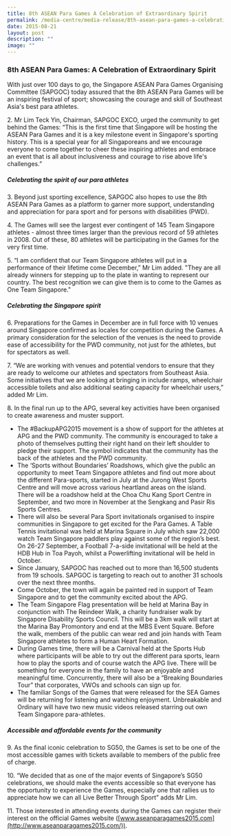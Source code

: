 ```yaml
---
title: 8th ASEAN Para Games A Celebration of Extraordinary Spirit
permalink: /media-centre/media-release/8th-asean-para-games-a-celebration-of-extraordinary-spirit/
date: 2015-08-21
layout: post
description: ""
image: ""
---
```

### **8th ASEAN Para Games: A Celebration of Extraordinary Spirit**
With just over 100 days to go, the Singapore ASEAN Para Games Organising Committee (SAPGOC) today assured that the 8th ASEAN Para Games will be an inspiring festival of sport; showcasing the courage and skill of Southeast Asia's best para athletes.

2\. Mr Lim Teck Yin, Chairman, SAPGOC EXCO, urged the community to get behind the Games: “This is the first time that Singapore will be hosting the ASEAN Para Games and it is a key milestone event in Singapore's sporting history. This is a special year for all Singaporeans and we encourage everyone to come together to cheer these inspiring athletes and embrace an event that is all about inclusiveness and courage to rise above life's challenges.”

##### **Celebrating the spirit of our para athletes**

3\. Beyond just sporting excellence, SAPGOC also hopes to use the 8th ASEAN Para Games as a platform to garner more support, understanding and appreciation for para sport and for persons with disabilities (PWD).

4\. The Games will see the largest ever contingent of 145 Team Singapore athletes - almost three times larger than the previous record of 59 athletes in 2008. Out of these, 80 athletes will be participating in the Games for the very first time.

5\. “I am confident that our Team Singapore athletes will put in a performance of their lifetime come December,” Mr Lim added. "They are all already winners for stepping up to the plate in wanting to represent our country. The best recognition we can give them is to come to the Games as One Team Singapore."  
  
##### **Celebrating the Singapore spirit**

6\. Preparations for the Games in December are in full force with 10 venues around Singapore confirmed as locales for competition during the Games. A primary consideration for the selection of the venues is the need to provide ease of accessibility for the PWD community, not just for the athletes, but for spectators as well.

7\. “We are working with venues and potential vendors to ensure that they are ready to welcome our athletes and spectators from Southeast Asia. Some initiatives that we are looking at bringing in include ramps, wheelchair accessible toilets and also additional seating capacity for wheelchair users,” added Mr Lim.

8\. In the final run up to the APG, several key activities have been organised to create awareness and muster support.

* The #BackupAPG2015 movement is a show of support for the athletes at APG and the PWD community. The community is encouraged to take a photo of themselves putting their right hand on their left shoulder to pledge their support. The symbol indicates that the community has the back of the athletes and the PWD community.
* The ‘Sports without Boundaries’ Roadshows, which give the public an opportunity to meet Team Singapore athletes and find out more about the different Para-sports, started in July at the Jurong West Sports Centre and will move across various heartland areas on the island. There will be a roadshow held at the Choa Chu Kang Sport Centre in September, and two more in November at the Sengkang and Pasir Ris Sports Centres.
* There will also be several Para Sport invitationals organised to inspire communities in Singapore to get excited for the Para Games. A Table Tennis invitational was held at Marina Square in July which saw 22,000 watch Team Singapore paddlers play against some of the region’s best. On 26-27 September, a Football 7-a-side invitational will be held at the HDB Hub in Toa Payoh, whilst a Powerlifting invitational will be held in October.
* Since January, SAPGOC has reached out to more than 16,500 students from 19 schools. SAPGOC is targeting to reach out to another 31 schools over the next three months.
* Come October, the town will again be painted red in support of Team Singapore and to get the community excited about the APG.
* The Team Singapore Flag presentation will be held at Marina Bay in conjunction with The Reindeer Walk, a charity fundraiser walk by Singapore Disability Sports Council. This will be a 3km walk will start at the Marina Bay Promontory and end at the MBS Event Square. Before the walk, members of the public can wear red and join hands with Team Singapore athletes to form a Human Heart Formation.
* During Games time, there will be a Carnival held at the Sports Hub where participants will be able to try out the different para sports, learn how to play the sports and of course watch the APG live. There will be something for everyone in the family to have an enjoyable and meaningful time. Concurrently, there will also be a “Breaking Boundaries Tour” that corporates, VWOs and schools can sign up for.
* The familiar Songs of the Games that were released for the SEA Games will be returning for listening and watching enjoyment. Unbreakable and Ordinary will have two new music videos released starring out own Team Singapore para-athletes.

##### **Accessible and affordable events for the community**

9\. As the final iconic celebration to SG50, the Games is set to be one of the most accessible games with tickets available to members of the public free of charge.

10\. “We decided that as one of the major events of Singapore’s SG50 celebrations, we should make the events accessible so that everyone has the opportunity to experience the Games, especially one that rallies us to appreciate how we can all Live Better Through Sport” adds Mr Lim.

11\. Those interested in attending events during the Games can register their interest on the official Games website ([www.aseanparagames2015.com](http://www.aseanparagames2015.com/)).
